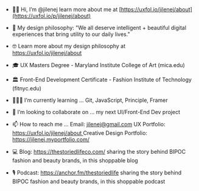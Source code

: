 - 👋🏾 Hi, I’m @jilenej learn more about me at [https://uxfol.io/jilenej/about](https://uxfol.io/p/jilenej/about)

- 🎨 My design philosophy: "We all deserve intelligent + beautiful digital experiences that bring utility to our daily lives." 

- 🤓 Learn more about my design philosophy at [https://uxfol.io/jilenej/about ](https://uxfol.io/p/jilenej/about)

- 🎓 UX Masters Degree - Maryland Institute College of Art (mica.edu) 

- 🏛 Front-End Development Certificate - Fashion Institute of Technology (fitnyc.edu)

- 👩🏾‍💻 I’m currently learning ... Git, JavaScript, Principle, Framer

- 🤝 I’m looking to collaborate on ... my next UI/Front-End Dev project

- 📫 How to reach me ... Email: jilenej@gmail.com UX Portfolio: [https://uxfol.io/jilenej/about ](https://uxfol.io/p/jilenej/about) Creative Design Portfolio: https://jilenej.myportfolio.com/

- 💻 Blog: https://thestoriedlifeco.com/ sharing the story behind BIPOC fashion and beauty brands, in this shoppable blog 

- 🎙 Podcast: https://anchor.fm/thestoriedlife sharing the story behind BIPOC fashion and beauty brands, in this shoppable podcast

<!---
jilenej/jilenej is a ✨ special ✨ repository because its `README.md` (this file) appears on your GitHub profile.
You can click the Preview link to take a look at your changes.
--->
